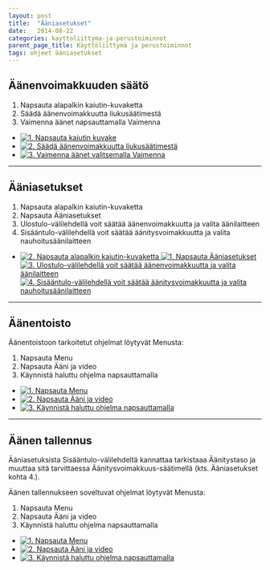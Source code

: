 ```yaml
---
layout: post
title:  "Ääniasetukset"
date:   2014-08-22
categories: kayttoliittyma-ja-perustoiminnot
parent_page_title: Käyttöliittymä ja perustoiminnot
tags: ohjeet ääniasetukset
---
```


<div class="pure-u-11-24">
<h2>Äänenvoimakkuuden säätö</h2>

<ol>
  <li>Napsauta alapalkin kaiutin-kuvaketta</li>
  <li>Säädä äänenvoimakkuutta liukusäätimestä</li>
  <li>Vaimenna äänet napsauttamalla Vaimenna</li>
</ol>

</div>
<div class="pure-u-11-24 images">
  <ul>
    <li>
      <a href="{{ site.baseurl }}/assets/images/aaniasetukset-aktiivinen.png" title="1. Napsauta kaiutin kuvake" class="swipebox">
        <img src="{{ site.baseurl }}/assets/images/aaniasetukset-aktiivinen-small.png" alt="1. Napsauta kaiutin kuvake">
      </a>
    </li>
    <li>
      <a href="{{ site.baseurl }}/assets/images/aaniasetukset-voimakkuuden-saato.png" title="2. Säädä äänenvoimakkuutta liukusäätimestä" class="swipebox">
        <img src="{{ site.baseurl }}/assets/images/aaniasetukset-voimakkuuden-saato-small.png" alt="2. Säädä äänenvoimakkuutta liukusäätimestä">
      </a>
    </li>
    <li>
      <a href="{{ site.baseurl }}/assets/images/aaniasetukset-vaimenna.png" title="3. Vaimenna äänet valitsemalla Vaimenna" class="swipebox">
        <img src="{{ site.baseurl }}/assets/images/aaniasetukset-vaimenna-small.png" alt="3. Vaimenna äänet valitsemalla Vaimenna">
      </a>
    </li>
  </ul>
</div>

---

<div class="pure-u-11-24">
<h2>Ääniasetukset</h2>

<ol>
  <li>Napsauta alapalkin kaiutin-kuvaketta</li>
  <li>Napsauta Ääniasetukset</li>
  <li>Ulostulo-välilehdellä voit säätää äänenvoimakkuutta ja valita äänilaitteen</li>
  <li>Sisääntulo-välilehdellä voit säätää äänitysvoimakkuutta ja valita nauhoitusäänilaitteen</li>
</ol>

</div>
<div class="pure-u-11-24 images">
  <ul>
    <li>
     <a href="{{ site.baseurl }}/assets/images/aaniasetukset-aktiivinen.png" title="1. Napsauta alapalkin kaiutin-kuvaketta" class="swipebox">
        <img src="{{ site.baseurl }}/assets/images/aaniasetukset-aktiivinen-small.png" alt="2. Napsauta alapalkin kaiutin-kuvaketta">
      </a>
      <a href="{{ site.baseurl }}/assets/images/aaniasetukset-valinta-aktiivinen.png" title="2. Napsauta Ääniasetukset" class="swipebox">
        <img src="{{ site.baseurl }}/assets/images/aaniasetukset-valinta-aktiivinen-small.png" alt="1. Napsauta Ääniasetukset">
      </a>
      <a href="{{ site.baseurl }}/assets/images/aaniasetukset-ulostulo.png" title="3. Ulostulo-välilehdellä voit säätää äänenvoimakkuutta ja valita äänilaitteen" class="swipebox">
        <img src="{{ site.baseurl }}/assets/images/aaniasetukset-ulostulo-small.png" alt="3. Ulostulo-välilehdellä voit säätää äänenvoimakkuutta ja valita äänilaitteen">
      </a>
      <a href="{{ site.baseurl }}/assets/images/aaniasetukset-sisaantulo.png" title="4. Sisääntulo-välilehdellä voit säätää äänitysvoimakkuutta ja valita nauhoitusäänilaitteen" class="swipebox">
        <img src="{{ site.baseurl }}/assets/images/aaniasetukset-sisaantulo-small.png" alt="4. Sisääntulo-välilehdellä voit säätää äänitysvoimakkuutta ja valita nauhoitusäänilaitteen">
      </a>
    </li>
  </ul>
</div>

---

<div class="pure-u-11-24">
<h2>Äänentoisto</h2>

<p>Äänentoistoon tarkoitetut ohjelmat löytyvät Menusta:</p>
<ol>
  <li>Napsauta Menu</li>
  <li>Napsauta Ääni ja video</li>
  <li>Käynnistä haluttu ohjelma napsauttamalla</li>
</ol>
</div>

<div class="pure-u-11-24 images">
<ul>
  <li>
    <a href="{{ site.baseurl }}/assets/images/valitse-menu.png" title="1. Napsauta Menu" class="swipebox">
      <img src="{{ site.baseurl }}/assets/images/valitse-menu-small.png" alt="1. Napsauta Menu">
    </a>
  </li>
  <li>
    <a href="{{ site.baseurl }}/assets/images/menu-auki-aani-ja-video.png" title="2. Napsauta Ääni ja video" class="swipebox">
      <img src="{{ site.baseurl }}/assets/images/menu-auki-aani-ja-video-small.png" alt="2. Napsauta Ääni ja video">
    </a>
  </li>
  <li>
    <a href="{{ site.baseurl }}/assets/images/menu-auki-aani-ja-video-auki.png" title="3. Käynnistä haluttu ohjelma napsauttamalla" class="swipebox">
      <img src="{{ site.baseurl }}/assets/images/menu-auki-aani-ja-video-auki-small.png" alt="3. Käynnistä haluttu ohjelma napsauttamalla">
    </a>
  </li>
</ul>
</div>

---

<div class="pure-u-11-24">
<h2>Äänen tallennus</h2>

<p>Ääniasetuksista Sisääntulo-välilehdeltä kannattaa tarkistaaa Äänitystaso ja muuttaa sitä tarvittaessa Äänitysvoimakkuus-säätimellä (kts. Ääniasetukset kohta 4.).</p>

<p>Äänen tallennukseen soveltuvat ohjelmat löytyvät Menusta:</p>
<ol>
  <li>Napsauta Menu</li>
  <li>Napsauta Ääni ja video</li>
  <li>Käynnistä haluttu ohjelma napsauttamalla</li>
</ol>
</div>

<div class="pure-u-11-24 images">
<ul>
  <li>
    <a href="{{ site.baseurl }}/assets/images/valitse-menu.png" title="1. Napsauta Menu" class="swipebox">
      <img src="{{ site.baseurl }}/assets/images/valitse-menu-small.png" alt="1. Napsauta Menu">
    </a>
  </li>
  <li>
    <a href="{{ site.baseurl }}/assets/images/menu-auki-aani-ja-video.png" title="2. Napsauta Ääni ja video" class="swipebox">
      <img src="{{ site.baseurl }}/assets/images/menu-auki-aani-ja-video-small.png" alt="2. Napsauta Ääni ja video">
    </a>
  </li>
  <li>
    <a href="{{ site.baseurl }}/assets/images/menu-auki-aani-ja-video-auki.png" title="3. Käynnistä haluttu ohjelma napsauttamalla" class="swipebox">
      <img src="{{ site.baseurl }}/assets/images/menu-auki-aani-ja-video-auki-small.png" alt="3. Käynnistä haluttu ohjelma napsauttamalla">
    </a>
  </li>
</ul>
</div>